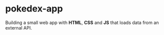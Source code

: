 # pokedex-app
Building a small web app with **HTML**, **CSS** and **JS** that loads data from an external API.

